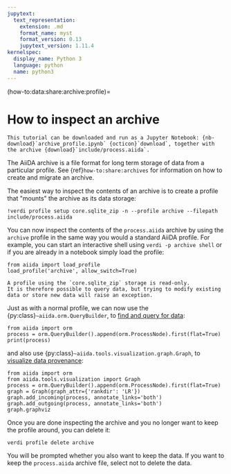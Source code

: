 ```yaml
---
jupytext:
  text_representation:
    extension: .md
    format_name: myst
    format_version: 0.13
    jupytext_version: 1.11.4
kernelspec:
  display_name: Python 3
  language: python
  name: python3
---
```


(how-to:data:share:archive:profile)=

# How to inspect an archive

```{note}
This tutorial can be downloaded and run as a Jupyter Notebook: {nb-download}`archive_profile.ipynb` {octicon}`download`, together with the archive {download}`include/process.aiida`.
```

The AiiDA archive is a file format for long term storage of data from a particular profile.
See {ref}`how-to:share:archives` for information on how to create and migrate an archive.

The easiest way to inspect the contents of an archive is to create a profile that "mounts" the archive as its data storage:

```{code-cell} ipython3
!verdi profile setup core.sqlite_zip -n --profile archive --filepath include/process.aiida
```

You can now inspect the contents of the `process.aiida` archive by using the `archive` profile in the same way you would a standard AiiDA profile.
For example, you can start an interactive shell using `verdi -p archive shell` or if you are already in a notebook simply load the profile:

```{code-cell} ipython3
from aiida import load_profile
load_profile('archive', allow_switch=True)
```

```{warning}
A profile using the `core.sqlite_zip` storage is read-only.
It is therefore possible to query data, but trying to modify existing data or store new data will raise an exception.
```

Just as with a normal profile, we can now use the {py:class}`~aiida.orm.QueryBuilder`, to [find and query for data](how-to:query):

```{code-cell} ipython3
from aiida import orm
process = orm.QueryBuilder().append(orm.ProcessNode).first(flat=True)
print(process)
```

and also use {py:class}`~aiida.tools.visualization.graph.Graph`, to [visualize data provenance](how-to:data:visualise-provenance):

```{code-cell} ipython3
from aiida import orm
from aiida.tools.visualization import Graph
process = orm.QueryBuilder().append(orm.ProcessNode).first(flat=True)
graph = Graph(graph_attr={'rankdir': 'LR'})
graph.add_incoming(process, annotate_links='both')
graph.add_outgoing(process, annotate_links='both')
graph.graphviz
```

Once you are done inspecting the archive and you no longer want to keep the profile around, you can delete it:
```{code-block} console
verdi profile delete archive
```
You will be prompted whether you also want to keep the data.
If you want to keep the `process.aiida` archive file, select not to delete the data.
